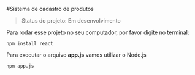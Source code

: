  #Sistema de cadastro de produtos

> Status do projeto: Em desenvolvimento

Para rodar esse projeto no seu computador, por favor digite no terminal:

```
npm install react
```

Para executar o arquivo **app.js** vamos utilizar o Node.js

```
npm app.js
```
